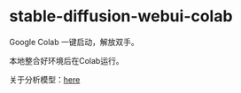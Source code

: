 # stable-diffusion-webui-colab
Google Colab 一键启动，解放双手。

本地整合好环境后在Colab运行。

关于分析模型：[here](https://github.com/zc0125/colab-stable-diffusion-webui#%E5%88%86%E4%BA%AB%E6%A8%A1%E5%9E%8B)
